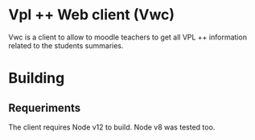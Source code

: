 # Vpl ++ Web client (Vwc)

Vwc is a client to allow to moodle teachers to get all VPL ++ information related to the students summaries. 

# Building

## Requeriments

The client requires Node v12 to build. Node v8  was tested too.
